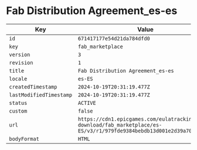 # Fab Distribution Agreement_es-es

| Key | Value |
| --- | ----- |
| `id` | `671417177e54d21da784dfd0` |
| `key` | `fab_marketplace` |
| `version` | `3` |
| `revision` | `1` |
| `title` | `Fab Distribution Agreement_es-es` |
| `locale` | `es-ES` |
| `createdTimestamp` | `2024-10-19T20:31:19.477Z` |
| `lastModifiedTimestamp` | `2024-10-19T20:31:19.477Z` |
| `status` | `ACTIVE` |
| `custom` | `false` |
| `url` | `https://cdn1.epicgames.com/eulatracking-download/fab_marketplace/es-ES/v3/r1/979fde9384bebdb13d001e2d39a70d3c.pdf` |
| `bodyFormat` | `HTML` |
